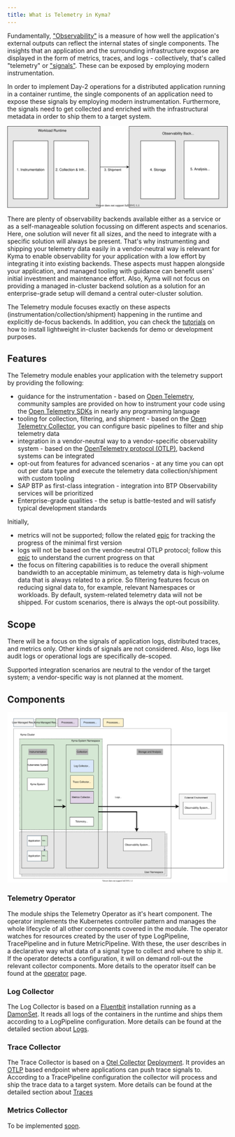 ```yaml
---
title: What is Telemetry in Kyma?
---
```


Fundamentally, ["Observability"](https://opentelemetry.io/docs/concepts/observability-primer/) is a measure of how well the application's external outputs can reflect the internal states of single components. The insights that an application and the surrounding infrastructure expose are displayed in the form of metrics, traces, and logs - collectively, that's called "telemetry" or ["signals"](https://opentelemetry.io/docs/concepts/signals/). These can be exposed by employing modern instrumentation.

In order to implement Day-2 operations for a distributed application running in a container runtime, the single components of an application need to expose these signals by employing modern instrumentation. Furthermore, the signals need to get collected and enriched with the infrastructural metadata in order to ship them to a target system.

![Stages of Observability](./assets/general-stages.drawio.svg)

There are plenty of observability backends available either as a service or as a self-manageable solution focussing on different aspects and scenarios. Here, one solution will never fit all sizes, and the need to integrate with a specific solution will always be present. That's why instrumenting and shipping your telemetry data easily in a vendor-neutral way is relevant for Kyma to enable observability for your application with a low effort by integrating it into existing backends. These aspects must happen alongside your application, and managed tooling with guidance can benefit users' initial investment and maintenance effort. Also, Kyma will not focus on providing a managed in-cluster backend solution as a solution for an enterprise-grade setup will demand a central outer-cluster solution.

The Telemetry module focuses exactly on these aspects (instrumentation/collection/shipment) happening in the runtime and explicitly de-focus backends. In addition, you can check the [tutorials](telemetry-04-tutorials.md) on how to install lightweight in-cluster backends for demo or development purposes.

## Features

The Telemetry module enables your application with the telemetry support by providing the following:

- guidance for the instrumentation - based on [Open Telemetry](https://opentelemetry.io/), community samples are provided on how to instrument your code using the [Open Telemetry SDKs](https://opentelemetry.io/docs/instrumentation/) in nearly any programming language
- tooling for collection, filtering, and shipment - based on the [Open Telemetry Collector](https://opentelemetry.io/docs/collector/), you can configure basic pipelines to filter and ship telemetry data
- integration in a vendor-neutral way to a vendor-specific observability system - based on the [OpenTelemetry protocol (OTLP)](https://opentelemetry.io/docs/reference/specification/protocol/), backend systems can be integrated
- opt-out from features for advanced scenarios - at any time you can opt out per data type and execute the telemetry data collection/shipment with custom tooling
- SAP BTP as first-class integration - integration into BTP Observability services will be prioritized
- Enterprise-grade qualities - the setup is battle-tested and will satisfy typical development standards

Initially,
- metrics will not be supported; follow the related [epic](https://github.com/kyma-project/kyma/issues/13079) for tracking the progress of the minimal first version
- logs will not be based on the vendor-neutral OTLP protocol; follow this [epic](https://github.com/kyma-project/kyma/issues/16307) to understand the current progress on that
- the focus on filtering capabilities is to reduce the overall shipment bandwidth to an acceptable minimum, as telemetry data is high-volume data that is always related to a price. So filtering features focus on reducing signal data to, for example, relevant Namespaces or workloads. By default, system-related telemetry data will not be shipped. For custom scenarios, there is always the opt-out possibility.

## Scope

There will be a focus on the signals of application logs, distributed traces, and metrics only. Other kinds of signals are not considered. Also, logs like audit logs or operational logs are specifically de-scoped.

Supported integration scenarios are neutral to the vendor of the target system; a vendor-specific way is not planned at the moment.

## Components

![Components](./assets/general-components.drawio.svg)

### Telemetry Operator

The module ships the Telemetry Operator as it's heart component. The operator implements the Kubernetes controller pattern and manages the whole lifecycle of all other components covered in the module. The operator watches for resources created by the user of type LogPipeline, TracePipeline and in future MetricPipeline. With these, the user describes in a declarative way what data of a signal type to collect and where to ship it.
If the operator detects a configuration, it will on demand roll-out the relevant collector components.
More details to the operator itself can be found at the [operator](./telemetry-01-operator.md) page.

### Log Collector

The Log Collector is based on a [Fluentbit](https://fluentbit.io/) installation running as a [DamonSet](https://kubernetes.io/docs/concepts/workloads/controllers/daemonset/). It reads all logs of the containers in the runtime and ships them according to a LogPipeline configuration. More details can be found at the detailed section about [Logs](./telemetry-02-logs.md).

### Trace Collector

The Trace Collector is based on a [Otel Collector](https://opentelemetry.io/docs/collector/) [Deployment](https://kubernetes.io/docs/concepts/workloads/controllers/deployment/). It provides an [OTLP](https://opentelemetry.io/docs/reference/specification/protocol/) based endpoint where applications can push trace signals to. According to a TracePipeline configuration the collector will process and ship the trace data to a target system. More details can be found at the detailed section about [Traces](./telemetry-03-traces.md)

### Metrics Collector

To be implemented [soon](https://github.com/kyma-project/kyma/issues/13079).
